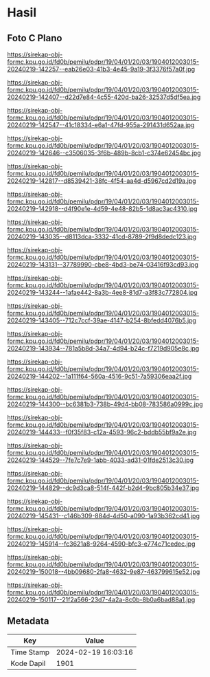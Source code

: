 # Hasil

## Foto C Plano

https://sirekap-obj-formc.kpu.go.id/fd0b/pemilu/pdpr/19/04/01/20/03/1904012003015-20240219-142257--eab26e03-41b3-4e45-9a19-3f3376f57a0f.jpg

https://sirekap-obj-formc.kpu.go.id/fd0b/pemilu/pdpr/19/04/01/20/03/1904012003015-20240219-142407--d22d7e84-4c55-420d-ba26-32537d5df5ea.jpg

https://sirekap-obj-formc.kpu.go.id/fd0b/pemilu/pdpr/19/04/01/20/03/1904012003015-20240219-142547--41c18334-e6a1-47fd-955a-291431d652aa.jpg

https://sirekap-obj-formc.kpu.go.id/fd0b/pemilu/pdpr/19/04/01/20/03/1904012003015-20240219-142646--c3506035-3f6b-489b-8cb1-c374e62454bc.jpg

https://sirekap-obj-formc.kpu.go.id/fd0b/pemilu/pdpr/19/04/01/20/03/1904012003015-20240219-142817--d8539421-38fc-4f54-aa4d-d5967cd2d19a.jpg

https://sirekap-obj-formc.kpu.go.id/fd0b/pemilu/pdpr/19/04/01/20/03/1904012003015-20240219-142918--d4f90e1e-4d59-4e48-82b5-1d8ac3ac4310.jpg

https://sirekap-obj-formc.kpu.go.id/fd0b/pemilu/pdpr/19/04/01/20/03/1904012003015-20240219-143035--d8113dca-3332-41cd-8789-2f9d8dedc123.jpg

https://sirekap-obj-formc.kpu.go.id/fd0b/pemilu/pdpr/19/04/01/20/03/1904012003015-20240219-143131--37789990-cbe8-4bd3-be74-03416f93cd93.jpg

https://sirekap-obj-formc.kpu.go.id/fd0b/pemilu/pdpr/19/04/01/20/03/1904012003015-20240219-143244--1afae442-8a3b-4ee8-81d7-a3f83c772804.jpg

https://sirekap-obj-formc.kpu.go.id/fd0b/pemilu/pdpr/19/04/01/20/03/1904012003015-20240219-143405--712c7ccf-39ae-4147-b254-8bfedd4076b5.jpg

https://sirekap-obj-formc.kpu.go.id/fd0b/pemilu/pdpr/19/04/01/20/03/1904012003015-20240219-143934--781a5b8d-34a7-4d94-b24c-f7219d905e8c.jpg

https://sirekap-obj-formc.kpu.go.id/fd0b/pemilu/pdpr/19/04/01/20/03/1904012003015-20240219-144202--1a111f64-560a-4516-9c51-7a59306eaa2f.jpg

https://sirekap-obj-formc.kpu.go.id/fd0b/pemilu/pdpr/19/04/01/20/03/1904012003015-20240219-144300--bc6381b3-738b-49d4-bb08-783586a0999c.jpg

https://sirekap-obj-formc.kpu.go.id/fd0b/pemilu/pdpr/19/04/01/20/03/1904012003015-20240219-144433--f0f35f83-c12a-4593-96c2-bddb55bf9a2e.jpg

https://sirekap-obj-formc.kpu.go.id/fd0b/pemilu/pdpr/19/04/01/20/03/1904012003015-20240219-144529--7fe7c7e9-1abb-4033-ad31-01fde2513c30.jpg

https://sirekap-obj-formc.kpu.go.id/fd0b/pemilu/pdpr/19/04/01/20/03/1904012003015-20240219-144829--dc9d3ca8-514f-442f-b2d4-9bc805b34e37.jpg

https://sirekap-obj-formc.kpu.go.id/fd0b/pemilu/pdpr/19/04/01/20/03/1904012003015-20240219-145431--c146b309-884d-4d50-a090-1a93b362cd41.jpg

https://sirekap-obj-formc.kpu.go.id/fd0b/pemilu/pdpr/19/04/01/20/03/1904012003015-20240219-145914--fc3621a8-9264-4590-bfc3-e774c71cedec.jpg

https://sirekap-obj-formc.kpu.go.id/fd0b/pemilu/pdpr/19/04/01/20/03/1904012003015-20240219-150018--4bb09680-2fa8-4632-9e87-463799615e52.jpg

https://sirekap-obj-formc.kpu.go.id/fd0b/pemilu/pdpr/19/04/01/20/03/1904012003015-20240219-150117--21f2a566-23d7-4a2a-8c0b-8b0a6bad88a1.jpg


## Metadata

| Key        | Value               |
| ---------- | ------------------- |
| Time Stamp | 2024-02-19 16:03:16 |
| Kode Dapil | 1901                |



